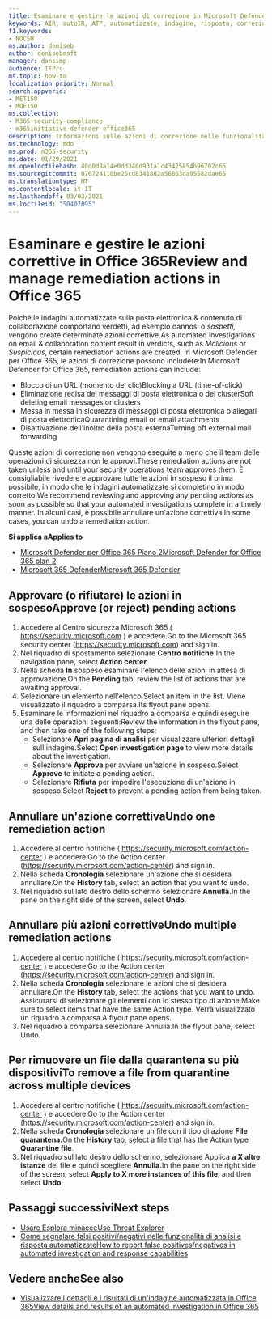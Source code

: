 ```yaml
---
title: Esaminare e gestire le azioni di correzione in Microsoft Defender per Office 365
keywords: AIR, autoIR, ATP, automatizzato, indagine, risposta, correzione, minacce, avanzate, minaccia, protezione
f1.keywords:
- NOCSH
ms.author: deniseb
author: denisebmsft
manager: dansimp
audience: ITPro
ms.topic: how-to
localization_priority: Normal
search.appverid:
- MET150
- MOE150
ms.collection:
- M365-security-compliance
- m365initiative-defender-office365
description: Informazioni sulle azioni di correzione nelle funzionalità di analisi e risposta automatizzate in Microsoft Defender per Office 365 Piano 2.
ms.technology: mdo
ms.prod: m365-security
ms.date: 01/29/2021
ms.openlocfilehash: 40d0d8a14e0dd340d931a1c43425854b96702c65
ms.sourcegitcommit: 070724118be25cd83418d2a56863da95582dae65
ms.translationtype: MT
ms.contentlocale: it-IT
ms.lasthandoff: 03/03/2021
ms.locfileid: "50407095"
---
```

# <a name="review-and-manage-remediation-actions-in-office-365"></a><span data-ttu-id="6b875-104">Esaminare e gestire le azioni correttive in Office 365</span><span class="sxs-lookup"><span data-stu-id="6b875-104">Review and manage remediation actions in Office 365</span></span>

<span data-ttu-id="6b875-105">Poiché le indagini automatizzate sulla posta elettronica & contenuto di  collaborazione comportano verdetti, ad esempio dannosi o *sospetti,* vengono create determinate azioni correttive.</span><span class="sxs-lookup"><span data-stu-id="6b875-105">As automated investigations on email & collaboration content result in verdicts, such as *Malicious* or *Suspicious*, certain remediation actions are created.</span></span> <span data-ttu-id="6b875-106">In Microsoft Defender per Office 365, le azioni di correzione possono includere:</span><span class="sxs-lookup"><span data-stu-id="6b875-106">In Microsoft Defender for Office 365, remediation actions can include:</span></span>
- <span data-ttu-id="6b875-107">Blocco di un URL (momento del clic)</span><span class="sxs-lookup"><span data-stu-id="6b875-107">Blocking a URL (time-of-click)</span></span>
- <span data-ttu-id="6b875-108">Eliminazione recisa dei messaggi di posta elettronica o dei cluster</span><span class="sxs-lookup"><span data-stu-id="6b875-108">Soft deleting email messages or clusters</span></span>
- <span data-ttu-id="6b875-109">Messa in messa in sicurezza di messaggi di posta elettronica o allegati di posta elettronica</span><span class="sxs-lookup"><span data-stu-id="6b875-109">Quarantining email or email attachments</span></span>
- <span data-ttu-id="6b875-110">Disattivazione dell'inoltro della posta esterna</span><span class="sxs-lookup"><span data-stu-id="6b875-110">Turning off external mail forwarding</span></span>

<span data-ttu-id="6b875-111">Queste azioni di correzione non vengono eseguite a meno che il team delle operazioni di sicurezza non le approvi.</span><span class="sxs-lookup"><span data-stu-id="6b875-111">These remediation actions are not taken unless and until your security operations team approves them.</span></span> <span data-ttu-id="6b875-112">È consigliabile rivedere e approvare tutte le azioni in sospeso il prima possibile, in modo che le indagini automatizzate si completino in modo corretto.</span><span class="sxs-lookup"><span data-stu-id="6b875-112">We recommend reviewing and approving any pending actions as soon as possible so that your automated investigations complete in a timely manner.</span></span> <span data-ttu-id="6b875-113">In alcuni casi, è possibile annullare un'azione correttiva.</span><span class="sxs-lookup"><span data-stu-id="6b875-113">In some cases, you can undo a remediation action.</span></span>

<span data-ttu-id="6b875-114">**Si applica a**</span><span class="sxs-lookup"><span data-stu-id="6b875-114">**Applies to**</span></span>
- [<span data-ttu-id="6b875-115">Microsoft Defender per Office 365 Piano 2</span><span class="sxs-lookup"><span data-stu-id="6b875-115">Microsoft Defender for Office 365 plan 2</span></span>](office-365-atp.md)
- [<span data-ttu-id="6b875-116">Microsoft 365 Defender</span><span class="sxs-lookup"><span data-stu-id="6b875-116">Microsoft 365 Defender</span></span>](../mtp/microsoft-threat-protection.md)

## <a name="approve-or-reject-pending-actions"></a><span data-ttu-id="6b875-117">Approvare (o rifiutare) le azioni in sospeso</span><span class="sxs-lookup"><span data-stu-id="6b875-117">Approve (or reject) pending actions</span></span>

1. <span data-ttu-id="6b875-118">Accedere al Centro sicurezza Microsoft 365 ( <https://security.microsoft.com> ) e accedere.</span><span class="sxs-lookup"><span data-stu-id="6b875-118">Go to the Microsoft 365 security center (<https://security.microsoft.com>) and sign in.</span></span>
2. <span data-ttu-id="6b875-119">Nel riquadro di spostamento selezionare **Centro notifiche.**</span><span class="sxs-lookup"><span data-stu-id="6b875-119">In the navigation pane, select **Action center**.</span></span>
3. <span data-ttu-id="6b875-120">Nella scheda **In** sospeso esaminare l'elenco delle azioni in attesa di approvazione.</span><span class="sxs-lookup"><span data-stu-id="6b875-120">On the **Pending** tab, review the list of actions that are awaiting approval.</span></span>
4. <span data-ttu-id="6b875-121">Selezionare un elemento nell'elenco.</span><span class="sxs-lookup"><span data-stu-id="6b875-121">Select an item in the list.</span></span> <span data-ttu-id="6b875-122">Viene visualizzato il riquadro a comparsa.</span><span class="sxs-lookup"><span data-stu-id="6b875-122">Its flyout pane opens.</span></span> 
5. <span data-ttu-id="6b875-123">Esaminare le informazioni nel riquadro a comparsa e quindi eseguire una delle operazioni seguenti:</span><span class="sxs-lookup"><span data-stu-id="6b875-123">Review the information in the flyout pane, and then take one of the following steps:</span></span>
   - <span data-ttu-id="6b875-124">Selezionare **Apri pagina di analisi** per visualizzare ulteriori dettagli sull'indagine.</span><span class="sxs-lookup"><span data-stu-id="6b875-124">Select **Open investigation page** to view more details about the investigation.</span></span>
   - <span data-ttu-id="6b875-125">Selezionare **Approva** per avviare un'azione in sospeso.</span><span class="sxs-lookup"><span data-stu-id="6b875-125">Select **Approve** to initiate a pending action.</span></span>
   - <span data-ttu-id="6b875-126">Selezionare **Rifiuta** per impedire l'esecuzione di un'azione in sospeso.</span><span class="sxs-lookup"><span data-stu-id="6b875-126">Select **Reject** to prevent a pending action from being taken.</span></span>

## <a name="undo-one-remediation-action"></a><span data-ttu-id="6b875-127">Annullare un'azione correttiva</span><span class="sxs-lookup"><span data-stu-id="6b875-127">Undo one remediation action</span></span>

1. <span data-ttu-id="6b875-128">Accedere al centro notifiche ( <https://security.microsoft.com/action-center> ) e accedere.</span><span class="sxs-lookup"><span data-stu-id="6b875-128">Go to the Action center (<https://security.microsoft.com/action-center>) and sign in.</span></span>
2. <span data-ttu-id="6b875-129">Nella scheda **Cronologia** selezionare un'azione che si desidera annullare.</span><span class="sxs-lookup"><span data-stu-id="6b875-129">On the **History** tab, select an action that you want to undo.</span></span>
3. <span data-ttu-id="6b875-130">Nel riquadro sul lato destro dello schermo selezionare **Annulla.**</span><span class="sxs-lookup"><span data-stu-id="6b875-130">In the pane on the right side of the screen, select **Undo**.</span></span>

## <a name="undo-multiple-remediation-actions"></a><span data-ttu-id="6b875-131">Annullare più azioni correttive</span><span class="sxs-lookup"><span data-stu-id="6b875-131">Undo multiple remediation actions</span></span>

1. <span data-ttu-id="6b875-132">Accedere al centro notifiche ( <https://security.microsoft.com/action-center> ) e accedere.</span><span class="sxs-lookup"><span data-stu-id="6b875-132">Go to the Action center (<https://security.microsoft.com/action-center>) and sign in.</span></span>
2. <span data-ttu-id="6b875-133">Nella scheda **Cronologia** selezionare le azioni che si desidera annullare.</span><span class="sxs-lookup"><span data-stu-id="6b875-133">On the **History** tab, select the actions that you want to undo.</span></span> <span data-ttu-id="6b875-134">Assicurarsi di selezionare gli elementi con lo stesso tipo di azione.</span><span class="sxs-lookup"><span data-stu-id="6b875-134">Make sure to select items that have the same Action type.</span></span> <span data-ttu-id="6b875-135">Verrà visualizzato un riquadro a comparsa.</span><span class="sxs-lookup"><span data-stu-id="6b875-135">A flyout pane opens.</span></span>
3. <span data-ttu-id="6b875-136">Nel riquadro a comparsa selezionare Annulla.</span><span class="sxs-lookup"><span data-stu-id="6b875-136">In the flyout pane, select Undo.</span></span>

## <a name="to-remove-a-file-from-quarantine-across-multiple-devices"></a><span data-ttu-id="6b875-137">Per rimuovere un file dalla quarantena su più dispositivi</span><span class="sxs-lookup"><span data-stu-id="6b875-137">To remove a file from quarantine across multiple devices</span></span>

1. <span data-ttu-id="6b875-138">Accedere al centro notifiche ( <https://security.microsoft.com/action-center> ) e accedere.</span><span class="sxs-lookup"><span data-stu-id="6b875-138">Go to the Action center (<https://security.microsoft.com/action-center>) and sign in.</span></span>
2. <span data-ttu-id="6b875-139">Nella scheda **Cronologia** selezionare un file con il tipo di azione **File quarantena.**</span><span class="sxs-lookup"><span data-stu-id="6b875-139">On the **History** tab, select a file that has the Action type **Quarantine file**.</span></span>
3. <span data-ttu-id="6b875-140">Nel riquadro sul lato destro dello schermo, selezionare Applica **a X altre istanze** del file e quindi scegliere **Annulla.**</span><span class="sxs-lookup"><span data-stu-id="6b875-140">In the pane on the right side of the screen, select **Apply to X more instances of this file**, and then select **Undo**.</span></span>

## <a name="next-steps"></a><span data-ttu-id="6b875-141">Passaggi successivi</span><span class="sxs-lookup"><span data-stu-id="6b875-141">Next steps</span></span>

- [<span data-ttu-id="6b875-142">Usare Esplora minacce</span><span class="sxs-lookup"><span data-stu-id="6b875-142">Use Threat Explorer</span></span>](threat-explorer.md)
- [<span data-ttu-id="6b875-143">Come segnalare falsi positivi/negativi nelle funzionalità di analisi e risposta automatizzate</span><span class="sxs-lookup"><span data-stu-id="6b875-143">How to report false positives/negatives in automated investigation and response capabilities</span></span>](air-report-false-positives-negatives.md)

## <a name="see-also"></a><span data-ttu-id="6b875-144">Vedere anche</span><span class="sxs-lookup"><span data-stu-id="6b875-144">See also</span></span>

- [<span data-ttu-id="6b875-145">Visualizzare i dettagli e i risultati di un'indagine automatizzata in Office 365</span><span class="sxs-lookup"><span data-stu-id="6b875-145">View details and results of an automated investigation in Office 365</span></span>](air-view-investigation-results.md)
